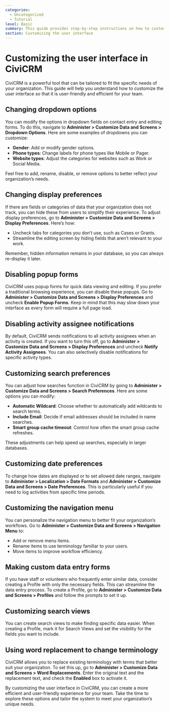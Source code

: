 ```yaml
---
categories:
  - Uncategorized
  - Tutorial
level: Basic
summary: This guide provides step-by-step instructions on how to customize the user interface in CiviCRM to better suit the needs of your organization and its users.
section: Customizing the user interface
---
```


# Customizing the user interface in CiviCRM

CiviCRM is a powerful tool that can be tailored to fit the specific needs of your organization. This guide will help you understand how to customize the user interface so that it is user-friendly and efficient for your team. 

## Changing dropdown options

You can modify the options in dropdown fields on contact entry and editing forms. To do this, navigate to **Administer > Customize Data and Screens > Dropdown Options**. Here are some examples of dropdowns you can customize:

- **Gender**: Add or modify gender options.
- **Phone types**: Change labels for phone types like Mobile or Pager.
- **Website types**: Adjust the categories for websites such as Work or Social Media.

Feel free to add, rename, disable, or remove options to better reflect your organization’s needs.

## Changing display preferences

If there are fields or categories of data that your organization does not track, you can hide these from users to simplify their experience. To adjust display preferences, go to **Administer > Customize Data and Screens > Display Preferences**. Here’s how:

- Uncheck tabs for categories you don’t use, such as Cases or Grants.
- Streamline the editing screen by hiding fields that aren’t relevant to your work.

Remember, hidden information remains in your database, so you can always re-display it later.

## Disabling popup forms

CiviCRM uses popup forms for quick data viewing and editing. If you prefer a traditional browsing experience, you can disable these popups. Go to **Administer > Customize Data and Screens > Display Preferences** and uncheck **Enable Popup Forms**. Keep in mind that this may slow down your interface as every form will require a full page load.

## Disabling activity assignee notifications

By default, CiviCRM sends notifications to all activity assignees when an activity is created. If you want to turn this off, go to **Administer > Customize Data and Screens > Display Preferences** and uncheck **Notify Activity Assignees**. You can also selectively disable notifications for specific activity types.

## Customizing search preferences

You can adjust how searches function in CiviCRM by going to **Administer > Customize Data and Screens > Search Preferences**. Here are some options you can modify:

- **Automatic Wildcard**: Choose whether to automatically add wildcards to search terms.
- **Include Email**: Decide if email addresses should be included in name searches.
- **Smart group cache timeout**: Control how often the smart group cache refreshes.

These adjustments can help speed up searches, especially in larger databases.

## Customizing date preferences

To change how dates are displayed or to set allowed date ranges, navigate to **Administer > Localization > Date Formats** and **Administer > Customize Data and Screens > Date Preferences**. This is particularly useful if you need to log activities from specific time periods.

## Customizing the navigation menu

You can personalize the navigation menu to better fit your organization’s workflows. Go to **Administer > Customize Data and Screens > Navigation Menu** to:

- Add or remove menu items.
- Rename items to use terminology familiar to your users.
- Move items to improve workflow efficiency.

## Making custom data entry forms

If you have staff or volunteers who frequently enter similar data, consider creating a Profile with only the necessary fields. This can streamline the data entry process. To create a Profile, go to **Administer > Customize Data and Screens > Profiles** and follow the prompts to set it up.

## Customizing search views

You can create search views to make finding specific data easier. When creating a Profile, mark it for Search Views and set the visibility for the fields you want to include. 

## Using word replacement to change terminology

CiviCRM allows you to replace existing terminology with terms that better suit your organization. To set this up, go to **Administer > Customize Data and Screens > Word Replacements**. Enter the original text and the replacement text, and check the **Enabled** box to activate it.

By customizing the user interface in CiviCRM, you can create a more efficient and user-friendly experience for your team. Take the time to explore these options and tailor the system to meet your organization’s unique needs.
